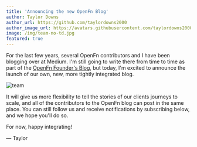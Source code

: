 ```yaml
---
title: 'Announcing the new OpenFn Blog'
author: Taylor Downs
author_url: https://github.com/taylordowns2000
author_image_url: https://avatars.githubusercontent.com/taylordowns2000
image: /img/team-no-td.jpg
featured: true
---
```


For the last few years, several OpenFn contributors and I have been blogging
over at Medium. I'm still going to write there from time to time as part of the
[OpenFn Founder's Blog](https://www.medium.com/@taylordowns2000), but today, I'm
excited to announce the launch of our own, new, more tightly integrated blog.

<!--truncate-->

![team](/img/team-no-td.jpg)

It will give us more flexibility to tell the stories of our clients journeys to
scale, and all of the contributors to the OpenFn blog can post in the same
place. You can still follow us and receive notifications by subscribing below,
and we hope you'll do so.

For now, happy integrating!

— Taylor
